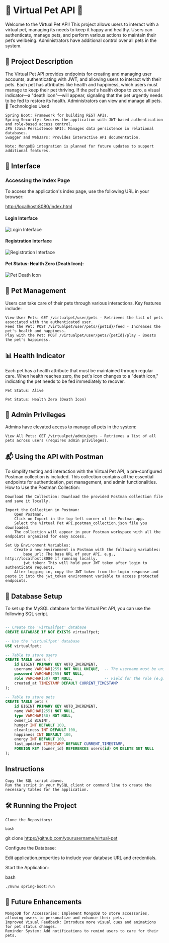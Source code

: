 # 🐾 Virtual Pet API 🐾

Welcome to the Virtual Pet API! This project allows users to interact with a virtual pet, managing its needs to keep it happy and healthy. Users can authenticate, manage pets, and perform various actions to maintain their pet’s wellbeing. Administrators have additional control over all pets in the system.


## 📜 Project Description

The Virtual Pet API provides endpoints for creating and managing user accounts, authenticating with JWT, and allowing users to interact with their pets. Each pet has attributes like health and happiness, which users must manage to keep their pet thriving. If the pet's health drops to zero, a visual indicator—a "death icon"—will appear, signaling that the pet urgently needs to be fed to restore its health. Administrators can view and manage all pets.
🚀 Technologies Used

    Spring Boot: Framework for building REST APIs.
    Spring Security: Secures the application with JWT-based authentication and role-based access control.
    JPA (Java Persistence API): Manages data persistence in relational databases.
    Swagger and WebJars: Provides interactive API documentation.

    Note: MongoDB integration is planned for future updates to support additional features.

## 🌈 Interface

### Accessing the Index Page

To access the application's index page, use the following URL in your browser:

[http://localhost:8080/index.html](http://localhost:8080/index.html)


#### Login Interface
![Login Interface](https://github.com/Dxmrt/Vpet/raw/master/src/main/java/com/virtualpet/vpet/VPet/images_git/loginvpet.png)

#### Registration Interface
![Registration Interface](https://github.com/Dxmrt/Vpet/raw/master/src/main/java/com/virtualpet/vpet/VPet/images_git/registervpet.png)

#### Pet Status: Health Zero (Death Icon):
![Pet Death Icon](https://github.com/Dxmrt/Vpet/raw/master/src/main/java/com/virtualpet/vpet/VPet/images_git/gambitamuerta.png)


## 🐾 Pet Management

Users can take care of their pets through various interactions. Key features include:

    View User Pets: GET /virtualpet/user/pets - Retrieves the list of pets associated with the authenticated user.
    Feed the Pet: POST /virtualpet/user/pets/{petId}/feed - Increases the pet's health and happiness.
    Play with the Pet: POST /virtualpet/user/pets/{petId}/play - Boosts the pet's happiness.

## 📊 Health Indicator

Each pet has a health attribute that must be maintained through regular care. When health reaches zero, the pet's icon changes to a "death icon," indicating the pet needs to be fed immediately to recover.

    Pet Status: Alive

    Pet Status: Health Zero (Death Icon)

## 👑 Admin Privileges

Admins have elevated access to manage all pets in the system:

    View All Pets: GET /virtualpet/admin/pets - Retrieves a list of all pets across users (requires admin privileges).

## 📬 Using the API with Postman

To simplify testing and interaction with the Virtual Pet API, a pre-configured Postman collection is included. This collection contains all the essential endpoints for authentication, pet management, and admin functionalities.
How to Use the Postman Collection:

    Download the Collection: Download the provided Postman collection file and save it locally.

    Import the Collection in Postman:
        Open Postman.
        Click on Import in the top-left corner of the Postman app.
        Select the Virtual Pet API.postman_collection.json file you downloaded.
        The collection will appear in your Postman workspace with all the endpoints organized for easy access.

    Set Up Environment Variables:
        Create a new environment in Postman with the following variables:
            base_url: The base URL of your API, e.g., http://localhost:8080 if running locally.
            jwt_token: This will hold your JWT token after login to authenticate requests.
        After logging in, copy the JWT token from the login response and paste it into the jwt_token environment variable to access protected endpoints.

## 📄 Database Setup

To set up the MySQL database for the Virtual Pet API, you can use the following SQL script.

```sql

-- Create the 'virtualfpet' database
CREATE DATABASE IF NOT EXISTS virtualfpet;

-- Use the 'virtualfpet' database
USE virtualfpet;

-- Table to store users
CREATE TABLE users (
    id BIGINT PRIMARY KEY AUTO_INCREMENT,
    username VARCHAR(255) NOT NULL UNIQUE,  -- The username must be unique
    password VARCHAR(255) NOT NULL,
    role VARCHAR(50) NOT NULL,              -- Field for the role (e.g., ADMIN, USER)
    created_at TIMESTAMP DEFAULT CURRENT_TIMESTAMP
);

-- Table to store pets
CREATE TABLE pets (
    id BIGINT PRIMARY KEY AUTO_INCREMENT,
    name VARCHAR(255) NOT NULL,
    type VARCHAR(50) NOT NULL,
    owner_id BIGINT,
    hunger INT DEFAULT 100,
    cleanliness INT DEFAULT 100,
    happiness INT DEFAULT 100,
    energy INT DEFAULT 100,
    last_updated TIMESTAMP DEFAULT CURRENT_TIMESTAMP,
    FOREIGN KEY (owner_id) REFERENCES users(id) ON DELETE SET NULL
);
```

## Instructions

    Copy the SQL script above.
    Run the script in your MySQL client or command line to create the necessary tables for the application.

## 🛠️ Running the Project

    Clone the Repository:

    bash

git clone https://github.com/yourusername/virtual-pet

Configure the Database:

Edit application.properties to include your database URL and credentials.

Start the Application:

bash

    ./mvnw spring-boot:run

## 📝 Future Enhancements

    MongoDB for Accessories: Implement MongoDB to store accessories, allowing users to personalize and enhance their pets.
    Improved Visual Feedback: Introduce more visual cues and animations for pet status changes.
    Reminder System: Add notifications to remind users to care for their pets.
